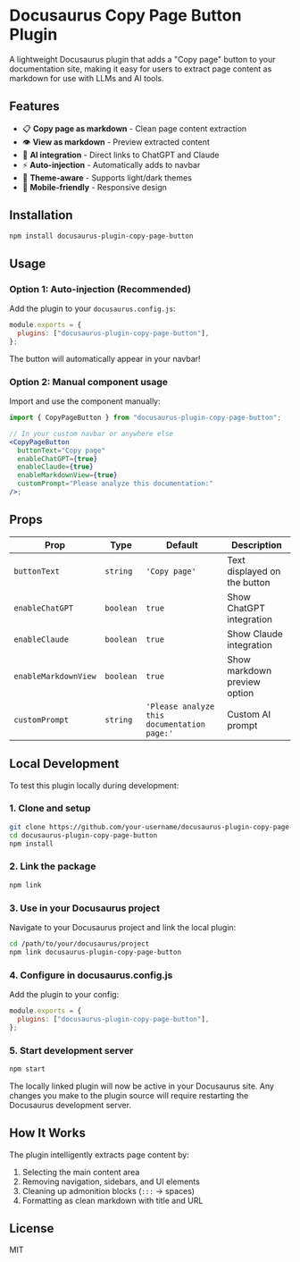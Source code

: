 # Docusaurus Copy Page Button Plugin

A lightweight Docusaurus plugin that adds a "Copy page" button to your documentation site, making it easy for users to extract page content as markdown for use with LLMs and AI tools.

## Features

- 📋 **Copy page as markdown** - Clean page content extraction
- 👁️ **View as markdown** - Preview extracted content
- 🤖 **AI integration** - Direct links to ChatGPT and Claude
- ⚡ **Auto-injection** - Automatically adds to navbar
- 🎨 **Theme-aware** - Supports light/dark themes
- 📱 **Mobile-friendly** - Responsive design

## Installation

```bash
npm install docusaurus-plugin-copy-page-button
```

## Usage

### Option 1: Auto-injection (Recommended)

Add the plugin to your `docusaurus.config.js`:

```js
module.exports = {
  plugins: ["docusaurus-plugin-copy-page-button"],
};
```

The button will automatically appear in your navbar!

### Option 2: Manual component usage

Import and use the component manually:

```jsx
import { CopyPageButton } from "docusaurus-plugin-copy-page-button";

// In your custom navbar or anywhere else
<CopyPageButton
  buttonText="Copy page"
  enableChatGPT={true}
  enableClaude={true}
  enableMarkdownView={true}
  customPrompt="Please analyze this documentation:"
/>;
```

## Props

| Prop                 | Type      | Default                                     | Description                  |
| -------------------- | --------- | ------------------------------------------- | ---------------------------- |
| `buttonText`         | `string`  | `'Copy page'`                               | Text displayed on the button |
| `enableChatGPT`      | `boolean` | `true`                                      | Show ChatGPT integration     |
| `enableClaude`       | `boolean` | `true`                                      | Show Claude integration      |
| `enableMarkdownView` | `boolean` | `true`                                      | Show markdown preview option |
| `customPrompt`       | `string`  | `'Please analyze this documentation page:'` | Custom AI prompt             |

## Local Development

To test this plugin locally during development:

### 1. Clone and setup

```bash
git clone https://github.com/your-username/docusaurus-plugin-copy-page-button.git
cd docusaurus-plugin-copy-page-button
npm install
```

### 2. Link the package

```bash
npm link
```

### 3. Use in your Docusaurus project

Navigate to your Docusaurus project and link the local plugin:

```bash
cd /path/to/your/docusaurus/project
npm link docusaurus-plugin-copy-page-button
```

### 4. Configure in docusaurus.config.js

Add the plugin to your config:

```js
module.exports = {
  plugins: ["docusaurus-plugin-copy-page-button"],
};
```

### 5. Start development server

```bash
npm start
```

The locally linked plugin will now be active in your Docusaurus site. Any changes you make to the plugin source will require restarting the Docusaurus development server.

## How It Works

The plugin intelligently extracts page content by:

1. Selecting the main content area
2. Removing navigation, sidebars, and UI elements
3. Cleaning up admonition blocks (`:::` → spaces)
4. Formatting as clean markdown with title and URL

## License

MIT
